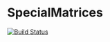 # SpecialMatrices

[![Build Status](https://travis-ci.org/timbers/SpecialMatrices.jl.png)](https://travis-ci.org/timbers/SpecialMatrices.jl)
